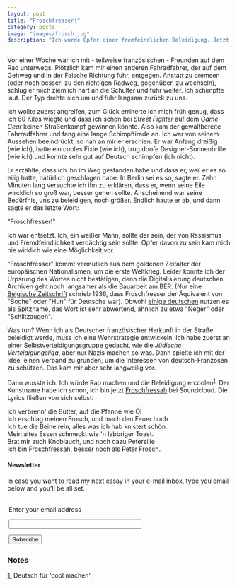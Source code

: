```yaml
---
layout: post
title: "Froschfresser!"
category: posts
image: "images/frosch.jpg"
description: "Ich wurde Opfer einer fremfeindlichen Beleidigung. Jetzt wehre ich mich."
---
```


Vor einer Woche war ich mit - teilweise französischen - Freunden auf dem Rad unterwegs. Plötzlich kam mir einen anderen Fahradfahrer, der auf dem Gehweg und in der Falsche Richtung fuhr, entgegen. Anstatt zu bremsen (oder noch besser: zu den richtigen Radweg, gegenüber, zu wechseln), schlug er mich ziemlich hart an die Schulter und fuhr weiter. Ich schimpfte laut. Der Typ drehte sich um und fuhr langsam zurück zu uns.

Ich wollte zuerst angreifen, zum Glück errinerte ich mich früh genug, dass ich 60 Kilos wiegte und dass ich schon bei _Street Fighter_ auf dem _Game Gear_ keinen Straßenkampf gewinnen könnte. Also kam der gewaltbereite Fahrradfahrer und fang eine lange Schimpftirade an. Ich war von seinem Aussehen beeindrückt, so nah an mir er erschien. Er war Anfang dreißig (wie ich), hatte ein cooles Fixie (wie ich), trug doofe Designer-Sonnenbrille (wie ich) und konnte sehr gut auf Deutsch schimpfen (ich nicht).

Er erzählte, dass ich ihn im Weg gestanden habe und dass er, weil er es so eilig hatte, natürlich geschlagen habe. In Berlin sei es so, sagte er. Zehn Minuten lang versuchte ich ihn zu erklären, dass er, wenn seine Eile wircklich so groß war, besser gehen sollte. Anscheinend war seine Bedürfnis, uns zu beleidigen, noch größer. Endlich haute er ab, und dann sagte er das letzte Wort:

"Froschfresser!"

Ich war entsetzt. Ich, ein weißer Mann, sollte der sein, der von Rassismus und Fremdfeindlichkeit verdächtig sein sollte. Opfer davon zu sein kam mich nie wirklich wie eine Möglichkeit vor.

"Froschfresser" kommt vermutlich aus dem goldenen Zeitalter der europäischen Nationalismen, um die erste Weltkrieg. Leider konnte ich der Urpsrung des Wortes nicht bestätigen, denn die Digitalisierung deutschen Archiven geht noch langsamer als die Bauarbeit am BER. (Nur eine [Belgische Zeitschrift](http://gallica.bnf.fr/ark:/12148/bpt6k5415412c/f281.image.r=froschfresser?rk=21459;2) schrieb 1936, dass Froschfresser der Äquivalent von "Boche" oder "Hun" für Deutsche war). Obwohl [einige deutschen](https://dict.leo.org/forum/viewWrongentry.php?idThread=36762&idForum=6&lang=de&lp=ende) nutzen es als Spitzname, das Wort ist sehr abwertend, ähnlich zu etwa "Neger" oder "Schlitzaugen".

Was tun? Wenn ich als Deutscher französischer Herkunft in der Straße beleidigt werde, muss ich eine Wehrstrategie entwickeln. Ich habe zuerst an einer Selbstverteidigungsgruppe gedacht, wie die _Jüdische Verteidigungsliga_, aber nur Nazis machen so was. Dann spielte ich mit der Idee, einen Verband zu grunden, um die Interessen von deutsch-Franzosen zu schützen. Das kam mir aber sehr langweilig vor.

Dann wusste ich. Ich würde Rap machen und die Beleidigung ercoolen<sup><a name='note_1' id='#note_1' class='note_anchor' href='#foot_1'>1</a></sup>. Der Kunstname habe ich schon, ich bin jetzt [Froschfressah](https://soundcloud.com/user-852356006) bei Soundcloud. Die Lyrics fließen von sich selbst:

Ich verbrenn' die Butter, auf die Pfanne wie Öl<br />
Ich erschlag meinen Frosch, und mach den Feuer hoch<br />
Ich tue die Beine rein, alles was ich hab knistert schön.<br />
Mein altes Essen schmeckt wie 'n labbriger Toast.<br />
Brat mir auch Knoblauch, und noch dazu Petersilie<br />
Ich bin Froschfressah, besser noch als Peter Frosch.<br />



<h4>Newsletter</h4>
<p>In case you want to read my next essay in your e-mail inbox, type you email below and you'll be all set.</p>
<form style="padding:3px;" action="https://tinyletter.com/nkb" method="post" target="popupwindow" onsubmit="window.open('https://tinyletter.com/nkb', 'popupwindow', 'scrollbars=yes,width=800,height=600');return true"><p><label for="tlemail">Enter your email address</label></p><p><input type="text" style="width:300px" name="email" id="tlemail" /></p><input type="hidden" value="1" name="embed"/><input type="submit" value="Subscribe" /></form>


 <a name='notes' ></a>

### Notes 



<a href='#note_1' name='foot_1' data-text='Deutsch für ’cool machen’.'>1.</a> Deutsch für 'cool machen'.
